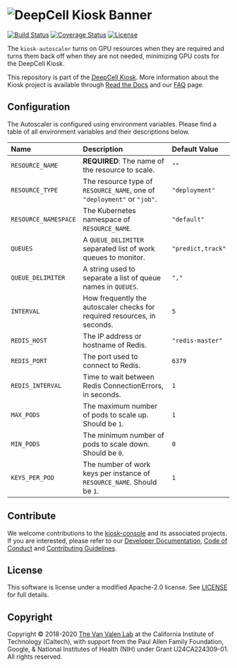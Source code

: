 # ![DeepCell Kiosk Banner](https://raw.githubusercontent.com/vanvalenlab/kiosk-console/master/docs/images/DeepCell_Kiosk_Banner.png)

[![Build Status](https://travis-ci.com/vanvalenlab/kiosk-autoscaler.svg?branch=master)](https://travis-ci.com/vanvalenlab/kiosk-autoscaler)
[![Coverage Status](https://coveralls.io/repos/github/vanvalenlab/kiosk-autoscaler/badge.svg?branch=master)](https://coveralls.io/github/vanvalenlab/kiosk-autoscaler?branch=master)
[![License](https://img.shields.io/badge/License-Apache%202.0-blue.svg)](/LICENSE)

The `kiosk-autoscaler` turns on GPU resources when they are required and turns them back off when they are not needed, minimizing GPU costs for the DeepCell Kiosk.

This repository is part of the [DeepCell Kiosk](https://github.com/vanvalenlab/kiosk-console). More information about the Kiosk project is available through [Read the Docs](https://deepcell-kiosk.readthedocs.io/en/master) and our [FAQ](http://www.deepcell.org/faq) page.

## Configuration

The Autoscaler is configured using environment variables. Please find a table of all environment variables and their descriptions below.

| Name | Description | Default Value |
| :--- | :--- | :--- |
| `RESOURCE_NAME` | **REQUIRED**: The name of the resource to scale. | `""` |
| `RESOURCE_TYPE` | The resource type of `RESOURCE_NAME`, one of `"deployment"` or `"job"`. | `"deployment"` |
| `RESOURCE_NAMESPACE` | The Kubernetes namespace of `RESOURCE_NAME`. | `"default"` |
| `QUEUES` | A `QUEUE_DELIMITER` separated list of work queues to monitor. | `"predict,track"` |
| `QUEUE_DELIMITER` | A string used to separate a list of queue names in `QUEUES`. | `","` |
| `INTERVAL` | How frequently the autoscaler checks for required resources, in seconds. | `5` |
| `REDIS_HOST` | The IP address or hostname of Redis. | `"redis-master"` |
| `REDIS_PORT` | The port used to connect to Redis. | `6379` |
| `REDIS_INTERVAL` | Time to wait between Redis ConnectionErrors, in seconds. | `1` |
| `MAX_PODS` | The maximum number of pods to scale up. Should be `1`. | `1` |
| `MIN_PODS` | The minimum number of pods to scale down. Should be `0`. | `0` |
| `KEYS_PER_POD` | The number of work keys per instance of `RESOURCE_NAME`. Should be `1`. | `1` |

## Contribute

We welcome contributions to the [kiosk-console](https://github.com/vanvalenlab/kiosk-console) and its associated projects. If you are interested, please refer to our [Developer Documentation](https://deepcell-kiosk.readthedocs.io/en/master/DEVELOPER.html), [Code of Conduct](https://github.com/vanvalenlab/kiosk-console/blob/master/CODE_OF_CONDUCT.md) and [Contributing Guidelines](https://github.com/vanvalenlab/kiosk-console/blob/master/CONTRIBUTING.md).

## License

This software is license under a modified Apache-2.0 license. See [LICENSE](/LICENSE) for full  details.

## Copyright

Copyright © 2018-2020 [The Van Valen Lab](http://www.vanvalen.caltech.edu/) at the California Institute of Technology (Caltech), with support from the Paul Allen Family Foundation, Google, & National Institutes of Health (NIH) under Grant U24CA224309-01.
All rights reserved.
